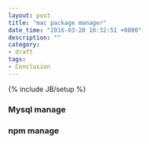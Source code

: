 ```yaml
---
layout: post
title: "mac package manager"
date_time: "2016-03-20 10:32:51 +0800"
description: ""
category:
- draft
tags:
- Conclusion
---
```

{% include JB/setup %}

### Mysql manage

### npm manage

###
